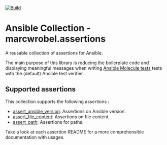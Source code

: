[![Build](https://github.com/marcwrobel/ansible-collection-assertions/workflows/CI/badge.svg)](https://github.com/marcwrobel/ansible-collection-assertions/actions)

# Ansible Collection - marcwrobel.assertions

A reusable collection of assertions for Ansible.

The main purpose of this library is reducing the boilerplate code and displaying meaningful messages when writing [Ansible Molecule tests](https://github.com/ansible-community/molecule) tests
with the (default) Ansible test verifier.

## Supported assertions

This collection supports the following assertions :

- [assert_ansible_version](/ansible_collections/marcwrobel/assertions/roles/assert_ansible_version/README.md): Assertions on Ansible version.
- [assert_file_content](/ansible_collections/marcwrobel/assertions/roles/assert_file_content/README.md): Assertions on file content.
- [assert_path](/ansible_collections/marcwrobel/assertions/roles/assert_path/README.md): Assertions for paths.

Take a look at each assertion README for a more comprehensible documentation with usages.
